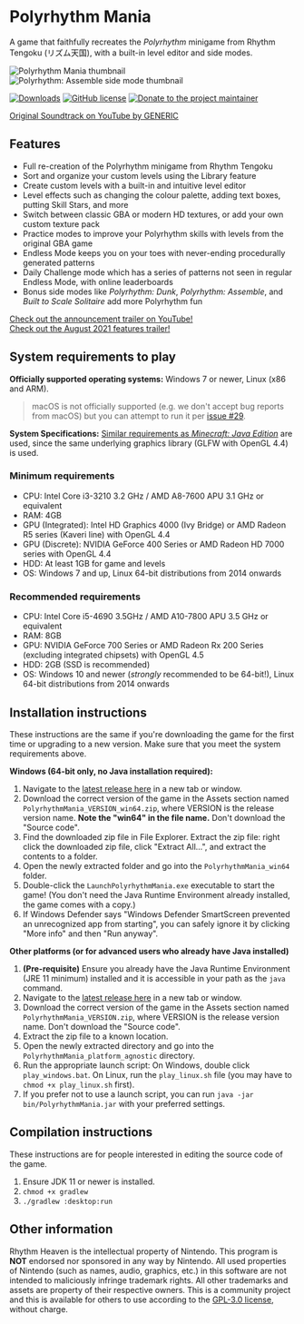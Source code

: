 # Polyrhythm Mania
A game that faithfully recreates the *Polyrhythm* minigame from Rhythm Tengoku (リズム天国), with a 
built-in level editor and side modes.

![Polyrhythm Mania thumbnail](https://user-images.githubusercontent.com/6299069/144956042-654ff2b3-aeba-4486-810e-f26aa1b33bff.png)
![Polyrhythm: Assemble side mode thumbnail](https://user-images.githubusercontent.com/6299069/140859874-0552bb9a-c6dc-460b-a4a2-e35f99648ea9.png)

[![Downloads](https://img.shields.io/github/downloads/chrislo27/PolyrhythmMania/total.svg)](https://github.com/chrislo27/PolyrhythmMania/releases/latest)
[![GitHub license](https://img.shields.io/github/license/chrislo27/PolyrhythmMania.svg)](https://github.com/chrislo27/PolyrhythmMania/blob/dev/LICENSE.txt)
[![Donate to the project maintainer](https://img.shields.io/badge/Donate-PayPal-blue.svg?logo=paypal)](https://www.paypal.com/donate?hosted_button_id=9JLGHKZNWLLQ8)

[Original Soundtrack on YouTube by GENERIC](https://www.youtube.com/playlist?list=PLt_3dgnFrUPwcA6SdTfi0RapEBdQV64v_)

## Features
* Full re-creation of the Polyrhythm minigame from Rhythm Tengoku
* Sort and organize your custom levels using the Library feature
* Create custom levels with a built-in and intuitive level editor
* Level effects such as changing the colour palette, adding text boxes, putting Skill Stars, and more
* Switch between classic GBA or modern HD textures, or add your own custom texture pack
* Practice modes to improve your Polyrhythm skills with levels from the original GBA game
* Endless Mode keeps you on your toes with never-ending procedurally generated patterns
* Daily Challenge mode which has a series of patterns not seen in regular Endless Mode, with online leaderboards
* Bonus side modes like _Polyrhythm: Dunk_, _Polyrhythm: Assemble_, and _Built to Scale Solitaire_ add more Polyrhythm fun

[Check out the announcement trailer on YouTube!](https://www.youtube.com/watch?v=A3ZUBIy_MAQ)  
[Check out the August 2021 features trailer!](https://www.youtube.com/watch?v=k9PtPI1-tDo)


## System requirements to play
**Officially supported operating systems:** Windows 7 or newer, Linux (x86 and ARM). 

> macOS is not officially supported (e.g. we don't accept bug reports from macOS) but you can attempt to run it per [issue #29](https://github.com/chrislo27/PolyrhythmMania/issues/29).

**System Specifications:** [Similar requirements as *Minecraft: Java Edition*](https://help.minecraft.net/hc/en-us/articles/4409225939853-Minecraft-Java-Edition-Installation-Issues-FAQ#h_01FFJMSQWJH31CH16H63GX4YKE)
are used, since the same underlying graphics library (GLFW with OpenGL 4.4) is used.

### Minimum requirements
* CPU: Intel Core i3-3210 3.2 GHz / AMD A8-7600 APU 3.1 GHz or equivalent 
* RAM: 4GB 
* GPU (Integrated): Intel HD Graphics 4000 (Ivy Bridge) or AMD Radeon R5 series (Kaveri line) with OpenGL 4.4
* GPU (Discrete): NVIDIA GeForce 400 Series or AMD Radeon HD 7000 series with OpenGL 4.4 
* HDD: At least 1GB for game and levels 
* OS: Windows 7 and up, Linux 64-bit distributions from 2014 onwards

### Recommended requirements
* CPU: Intel Core i5-4690 3.5GHz / AMD A10-7800 APU 3.5 GHz or equivalent 
* RAM: 8GB 
* GPU: NVIDIA GeForce 700 Series or AMD Radeon Rx 200 Series (excluding integrated chipsets) with OpenGL 4.5 
* HDD: 2GB (SSD is recommended) 
* OS: Windows 10 and newer (*strongly* recommended to be 64-bit!), Linux 64-bit distributions from 2014 onwards 

## Installation instructions
These instructions are the same if you're downloading the game for the first time or upgrading to a new version.
Make sure that you meet the system requirements above.

__Windows (64-bit only, no Java installation required):__
1. Navigate to the [latest release here](https://github.com/chrislo27/PolyrhythmMania/releases/latest) in a new tab or window.
2. Download the correct version of the game in the Assets section named `PolyrhythmMania_VERSION_win64.zip`, where VERSION is the release version name. **Note the "win64" in the file name.** Don't download the "Source code".
3. Find the downloaded zip file in File Explorer. Extract the zip file: right click the downloaded zip file, click "Extract All...", and extract the contents to a folder.
4. Open the newly extracted folder and go into the `PolyrhythmMania_win64` folder.
5. Double-click the `LaunchPolyrhythmMania.exe` executable to start the game! (You don't need the Java Runtime Environment already installed, the game comes with a copy.)
6. If Windows Defender says "Windows Defender SmartScreen prevented an unrecognized app from starting", you can safely ignore it by clicking "More info" and then "Run anyway".

__Other platforms (or for advanced users who already have Java installed)__
1. **(Pre-requisite)** Ensure you already have the Java Runtime Environment (JRE 11 minimum) installed and it is accessible in your path as the `java` command.
2. Navigate to the [latest release here](https://github.com/chrislo27/PolyrhythmMania/releases/latest) in a new tab or window.
3. Download the correct version of the game in the Assets section named `PolyrhythmMania_VERSION.zip`, where VERSION is the release version name. Don't download the "Source code".
4. Extract the zip file to a known location.
5. Open the newly extracted directory and go into the `PolyrhythmMania_platform_agnostic` directory.
6. Run the appropriate launch script: On Windows, double click `play_windows.bat`. On Linux, run the `play_linux.sh` file (you may have to `chmod +x play_linux.sh` first).
7. If you prefer not to use a launch script, you can run `java -jar bin/PolyrhythmMania.jar` with your preferred settings.

## Compilation instructions
These instructions are for people interested in editing the source code of the game.

1. Ensure JDK 11 or newer is installed.
2. `chmod +x gradlew`
3. `./gradlew :desktop:run`

## Other information
Rhythm Heaven is the intellectual property of Nintendo.
This program is **NOT** endorsed nor sponsored in any way by Nintendo.
All used properties of Nintendo (such as names, audio, graphics, etc.) in this software are not intended to maliciously infringe trademark rights.
All other trademarks and assets are property of their respective owners.
This is a community project and this is available for others to use
according to the [GPL-3.0 license](LICENSE), without charge.
